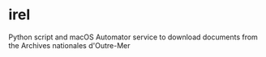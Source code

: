 # irel
Python script and macOS Automator service to download documents from the Archives nationales d'Outre-Mer
